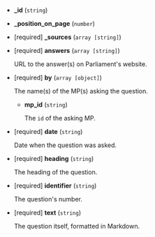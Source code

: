 * **_id** (`string`)

* **_position_on_page** (`number`)

* [required] **_sources** (`array [string]`)

* [required] **answers** (`array [string]`)

    URL to the answer(s) on Parliament's website.

* [required] **by** (`array [object]`)

    The name(s) of the MP(s) asking the question.

    * **mp_id** (`string`)

        The `id` of the asking MP.

* [required] **date** (`string`)

    Date when the question was asked.

* [required] **heading** (`string`)

    The heading of the question.

* [required] **identifier** (`string`)

    The question's number.

* [required] **text** (`string`)

    The question itself, formatted in Markdown.
